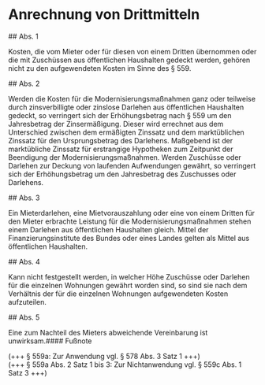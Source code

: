 # Anrechnung von Drittmitteln



\#\# Abs. 1

 Kosten, die vom Mieter oder für diesen von einem Dritten übernommen oder die mit Zuschüssen aus öffentlichen Haushalten gedeckt werden, gehören nicht zu den aufgewendeten Kosten im Sinne des § 559\.

\#\# Abs. 2

 Werden die Kosten für die Modernisierungsmaßnahmen ganz oder teilweise durch zinsverbilligte oder zinslose Darlehen aus öffentlichen Haushalten gedeckt, so verringert sich der Erhöhungsbetrag nach § 559 um den Jahresbetrag der Zinsermäßigung. Dieser wird errechnet aus dem Unterschied zwischen dem ermäßigten Zinssatz und dem marktüblichen Zinssatz für den Ursprungsbetrag des Darlehens. Maßgebend ist der marktübliche Zinssatz für erstrangige Hypotheken zum Zeitpunkt der Beendigung der Modernisierungsmaßnahmen. Werden Zuschüsse oder Darlehen zur Deckung von laufenden Aufwendungen gewährt, so verringert sich der Erhöhungsbetrag um den Jahresbetrag des Zuschusses oder Darlehens.

\#\# Abs. 3

 Ein Mieterdarlehen, eine Mietvorauszahlung oder eine von einem Dritten für den Mieter erbrachte Leistung für die Modernisierungsmaßnahmen stehen einem Darlehen aus öffentlichen Haushalten gleich. Mittel der Finanzierungsinstitute des Bundes oder eines Landes gelten als Mittel aus öffentlichen Haushalten.

\#\# Abs. 4

 Kann nicht festgestellt werden, in welcher Höhe Zuschüsse oder Darlehen für die einzelnen Wohnungen gewährt worden sind, so sind sie nach dem Verhältnis der für die einzelnen Wohnungen aufgewendeten Kosten aufzuteilen.

\#\# Abs. 5

 Eine zum Nachteil des Mieters abweichende Vereinbarung ist unwirksam.#### Fußnote

(\+\+\+ § 559a: Zur Anwendung vgl. § 578 Abs. 3 Satz 1 \+\+\+)   
(\+\+\+ § 559a Abs. 2 Satz 1 bis 3: Zur Nichtanwendung vgl. § 559c Abs. 1 Satz 3 \+\+\+) 


